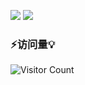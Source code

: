 [![](https://img.shields.io/badge/Home-HiWer-blue)](https://isyyo.com)
[![](https://img.shields.io/badge/Blog-Wer%20Blog-brightgreen)](https://blog.isyyo.com)



### ⚡访问量💡
![Visitor Count](https://profile-counter.glitch.me/yyhhkya/count.svg)
